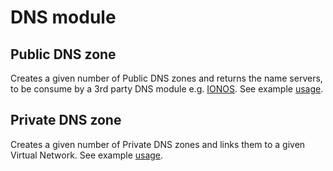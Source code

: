 # DNS module

## Public DNS zone

Creates a given number of Public DNS zones and returns the name servers, to be consume by a 3rd party DNS module e.g. [IONOS](https://github.com/heathen1878/terraform-ionos-dns/blob/main/README.md). See example [usage](https://raw.githubusercontent.com/heathen1878/terraform-azurerm-dns/main/terraform.tfvars.example).

## Private DNS zone

Creates a given number of Private DNS zones and links them to a given Virtual Network. See example [usage](https://raw.githubusercontent.com/heathen1878/terraform-azurerm-dns/main/terraform.tfvars.example).
